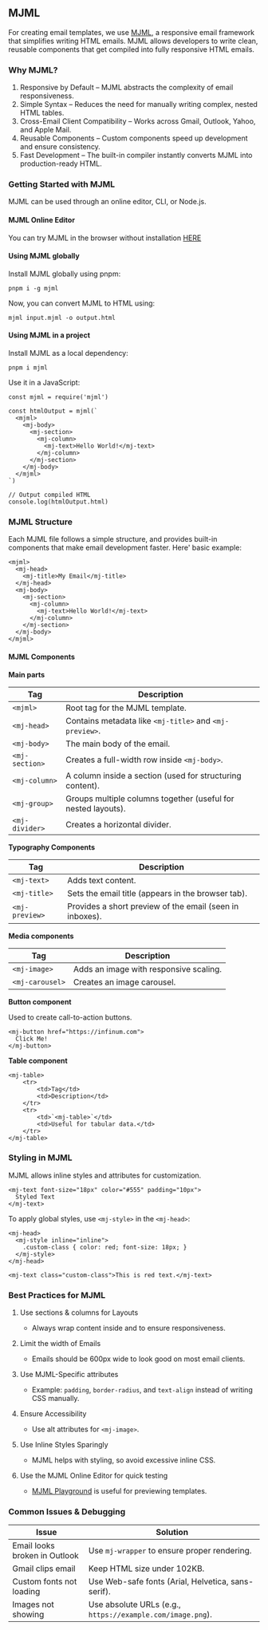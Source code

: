 ## MJML

For creating email templates, we use [MJML](https://mjml.io/), a responsive email framework that simplifies writing HTML emails. MJML allows developers to write clean, reusable components that get compiled into fully responsive HTML emails.

### Why MJML?

1. Responsive by Default – MJML abstracts the complexity of email responsiveness.
2. Simple Syntax – Reduces the need for manually writing complex, nested HTML tables.
3. Cross-Email Client Compatibility – Works across Gmail, Outlook, Yahoo, and Apple Mail.
4. Reusable Components – Custom components speed up development and ensure consistency.
5. Fast Development – The built-in compiler instantly converts MJML into production-ready HTML.

### Getting Started with MJML

MJML can be used through an online editor, CLI, or Node.js.

#### MJML Online Editor

You can try MJML in the browser without installation [HERE](https://mjml.io/try-it-live)

#### Using MJML globally

Install MJML globally using pnpm:

```
pnpm i -g mjml
```

Now, you can convert MJML to HTML using:

```
mjml input.mjml -o output.html
```

#### Using MJML in a project

Install MJML as a local dependency:

```
pnpm i mjml
```

Use it in a JavaScript:

```
const mjml = require('mjml')

const htmlOutput = mjml(`
  <mjml>
    <mj-body>
      <mj-section>
        <mj-column>
          <mj-text>Hello World!</mj-text>
        </mj-column>
      </mj-section>
    </mj-body>
  </mjml>
`)

// Output compiled HTML
console.log(htmlOutput.html)
```

### MJML Structure

Each MJML file follows a simple structure, and provides built-in components that make email development faster. Here' basic example:

```
<mjml>
  <mj-head>
    <mj-title>My Email</mj-title>
  </mj-head>
  <mj-body>
    <mj-section>
      <mj-column>
        <mj-text>Hello World!</mj-text>
      </mj-column>
    </mj-section>
  </mj-body>
</mjml>
```

#### MJML Components

**Main parts**

| Tag          | Description                                               |
|--------------|-----------------------------------------------------------|
| `<mjml>`       | Root tag for the MJML template.                           |
| `<mj-head>`    | Contains metadata like `<mj-title>` and `<mj-preview>`.       |
| `<mj-body>`    | The main body of the email.                               |
| `<mj-section>` | Creates a full-width row inside `<mj-body>`.                |
| `<mj-column>`  | A column inside a section (used for structuring content). |
| `<mj-group>`   | Groups multiple columns together (useful for nested layouts). |
| `<mj-divider>` | Creates a horizontal divider.                                 |

**Typography Components**

| Tag    | Description                                              |
|--------------|----------------------------------------------------------|
| `<mj-text>`    | Adds text content.                                       |
| `<mj-title>`   | Sets the email title (appears in the browser tab).       |
| `<mj-preview>` | Provides a short preview of the email (seen in inboxes). |

**Media components**

| Tag           | Description                            |
|---------------|----------------------------------------|
| `<mj-image>`    | Adds an image with responsive scaling. |
| `<mj-carousel>` | Creates an image carousel.             |

**Button component**

Used to create call-to-action buttons.

```
<mj-button href="https://infinum.com">
  Click Me!
</mj-button>
```

**Table component**

```
<mj-table>
    <tr>
        <td>Tag</td>
        <td>Description</td>
    </tr>
    <tr>
        <td>`<mj-table>`</td>
        <td>Useful for tabular data.</td>
    </tr>
</mj-table>
```

### Styling in MJML

MJML allows inline styles and attributes for customization.

```
<mj-text font-size="18px" color="#555" padding="10px">
  Styled Text
</mj-text>
```

To apply global styles, use `<mj-style>` in the `<mj-head>`:

```
<mj-head>
  <mj-style inline="inline">
    .custom-class { color: red; font-size: 18px; }
  </mj-style>
</mj-head>

<mj-text class="custom-class">This is red text.</mj-text>
```

### Best Practices for MJML

1. Use sections & columns for Layouts
   * Always wrap content inside <mj-section> and <mj-column> to ensure responsiveness.

2. Limit the width of Emails
   * Emails should be 600px wide to look good on most email clients.

3. Use MJML-Specific attributes
   * Example: `padding`, `border-radius`, and `text-align` instead of writing CSS manually.

4. Ensure Accessibility
   * Use alt attributes for `<mj-image>`.

5. Use Inline Styles Sparingly
   * MJML helps with styling, so avoid excessive inline CSS.

6. Use the MJML Online Editor for quick testing
   * [MJML Playground](https://mjml.io/try-it-live) is useful for previewing templates.

### Common Issues & Debugging

| Issue                         | Solution                                                 |
|-------------------------------|----------------------------------------------------------|
| Email looks broken in Outlook | Use `mj-wrapper` to ensure proper rendering.               |
| Gmail clips email             | Keep HTML size under 102KB.                              |
| Custom fonts not loading      | Use Web-safe fonts (Arial, Helvetica, sans-serif).       |
| Images not showing            | Use absolute URLs (e.g., `https://example.com/image.png`). |
